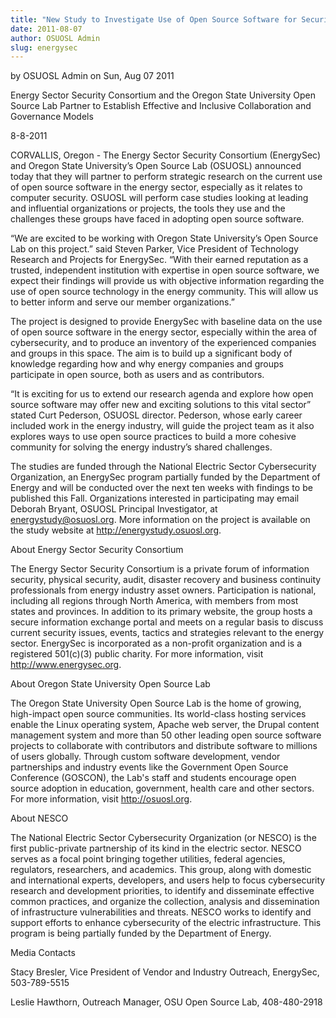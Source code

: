 ```yaml
---
title: "New Study to Investigate Use of Open Source Software for Securing the Energy Industry"
date: 2011-08-07
author: OSUOSL Admin
slug: energysec
---
```


by OSUOSL Admin on Sun, Aug 07 2011

Energy Sector Security Consortium and the Oregon State University Open Source
Lab Partner to Establish Effective and Inclusive Collaboration and Governance
Models

8-8-2011

CORVALLIS, Oregon - The Energy Sector Security Consortium (EnergySec) and Oregon
State University’s Open Source Lab (OSUOSL) announced today that they will
partner to perform strategic research on the current use of open source software
in the energy sector, especially as it relates to computer security. OSUOSL will
perform case studies looking at leading and influential organizations or
projects, the tools they use and the challenges these groups have faced in
adopting open source software.

“We are excited to be working with Oregon State University’s Open Source Lab on
this project.” said Steven Parker, Vice President of Technology Research and
Projects for EnergySec. “With their earned reputation as a trusted, independent
institution with expertise in open source software, we expect their findings
will provide us with objective information regarding the use of open source
technology in the energy community. This will allow us to better inform and
serve our member organizations.”

The project is designed to provide EnergySec with baseline data on the use of
open source software in the energy sector, especially within the area of
cybersecurity, and to produce an inventory of the experienced companies and
groups in this space. The aim is to build up a significant body of knowledge
regarding how and why energy companies and groups participate in open source,
both as users and as contributors.

“It is exciting for us to extend our research agenda and explore how open source
software may offer new and exciting solutions to this vital sector” stated Curt
Pederson, OSUOSL director. Pederson, whose early career included work in the
energy industry, will guide the project team as it also explores ways to use
open source practices to build a more cohesive community for solving the energy
industry’s shared challenges.

The studies are funded through the National Electric Sector Cybersecurity
Organization, an EnergySec program partially funded by the Department of Energy
and will be conducted over the next ten weeks with findings to be published this
Fall. Organizations interested in participating may email Deborah Bryant, OSUOSL
Principal Investigator, at energystudy@osuosl.org. More information on the
project is available on the study website at http://energystudy.osuosl.org.

About Energy Sector Security Consortium

The Energy Sector Security Consortium is a private forum of information
security, physical security, audit, disaster recovery and business continuity
professionals from energy industry asset owners. Participation is national,
including all regions through North America, with members from most states and
provinces. In addition to its primary website, the group hosts a secure
information exchange portal and meets on a regular basis to discuss current
security issues, events, tactics and strategies relevant to the energy sector.
EnergySec is incorporated as a non-profit organization and is a registered
501(c)(3) public charity. For more information, visit http://www.energysec.org.

About Oregon State University Open Source Lab

The Oregon State University Open Source Lab is the home of growing, high-impact
open source communities. Its world-class hosting services enable the Linux
operating system, Apache web server, the Drupal content management system and
more than 50 other leading open source software projects to collaborate with
contributors and distribute software to millions of users globally. Through
custom software development, vendor partnerships and industry events like the
Government Open Source Conference (GOSCON), the Lab's staff and students
encourage open source adoption in education, government, health care and other
sectors. For more information, visit http://osuosl.org.

About NESCO

The National Electric Sector Cybersecurity Organization (or NESCO) is the first
public-private partnership of its kind in the electric sector. NESCO serves as a
focal point bringing together utilities, federal agencies, regulators,
researchers, and academics. This group, along with domestic and international
experts, developers, and users help to focus cybersecurity research and
development priorities, to identify and disseminate effective common practices,
and organize the collection, analysis and dissemination of infrastructure
vulnerabilities and threats. NESCO works to identify and support efforts to
enhance cybersecurity of the electric infrastructure. This program is being
partially funded by the Department of Energy.

Media Contacts

Stacy Bresler, Vice President of Vendor and Industry Outreach, EnergySec,
503-789-5515

Leslie Hawthorn, Outreach Manager, OSU Open Source Lab, 408-480-2918
